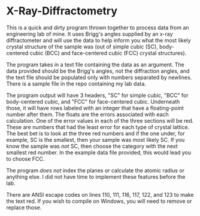 # X-Ray-Diffractometry
This is a quick and dirty program thrown together to process data from an engineering lab of mine. It uses Brigg's angles supplied by an x-ray diffractometer and will use the data to help inform you what the most likely crystal structure of the sample was (out of simple cubic (SC), body-centered cubic (BCC) and face-centered cubic (FCC) crystal structures).

The program takes in a text file containing the data as an argument. The data provided should be the Brigg's angles, not the diffraction angles, and the text file should be populated only with numbers separated by newlines. There is a sample file in the repo containing my lab data.

The program output will have 3 headers, "SC" for simple cubic, "BCC" for body-centered cubic, and "FCC" for face-centered cubic. Underneath those, it will have rows labeled with an integer that have a floating-point number after them. The floats are the errors associated with each calculation. One of the error values in each of the three sections will be red. These are numbers that had the least error for each type of crystal lattice. The best bet is to look at the three red numbers and if the one under, for example, SC is the smallest, then your sample was most likely SC. If you know the sample was *not* SC, then choose the category with the next smallest red number. In the example data file provided, this would lead you to choose FCC.

The program *does not* index the planes or calculate the atomic radius or anything else. I did not have time to implement these features before the lab.

There are ANSI escape codes on lines 110, 111, 116, 117, 122, and 123 to make the text red. If you wish to compile on Windows, you will need to remove or replace those.
